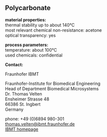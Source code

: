 ## Polycarbonate

__material properties:__  	
thermal stability up to	about 140°C  
most relevant chemical non-resistance: acetone  
optical transparency:	yes  
	
__process parameters:__  	
temperature:	about 100°C  
used chemicals:	confidential
<!--break-->
__Contact:__

Fraunhofer IBMT

Fraunhofer-Institute for Biomedical Engineering  
Head of Department Biomedical Microsystems  
Dr. Thomas Velten  
Ensheimer Strasse 48   
66386 St. Ingbert   
Germany

phone: +49 (0)6894 980-301   
thomas.velten@ibmt.fraunhofer.de  
[IBMT homepage](http://www.ibmt.fraunhofer.de/fhg/ibmt_en/biomedical_engineering/biomedical_microsystems/microsensors_microfluidics/index.jsp)